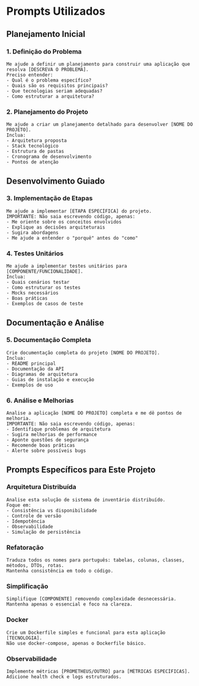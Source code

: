 # Prompts Utilizados

## Planejamento Inicial

### 1. Definição do Problema
```
Me ajude a definir um planejamento para construir uma aplicação que resolva [DESCREVA O PROBLEMA]. 
Preciso entender:
- Qual é o problema específico?
- Quais são os requisitos principais?
- Que tecnologias seriam adequadas?
- Como estruturar a arquitetura?
```

### 2. Planejamento do Projeto
```
Me ajude a criar um planejamento detalhado para desenvolver [NOME DO PROJETO].
Inclua:
- Arquitetura proposta
- Stack tecnológico
- Estrutura de pastas
- Cronograma de desenvolvimento
- Pontos de atenção
```

## Desenvolvimento Guiado

### 3. Implementação de Etapas
```
Me ajude a implementar [ETAPA ESPECÍFICA] do projeto.
IMPORTANTE: Não saia escrevendo código, apenas:
- Me oriente sobre os conceitos envolvidos
- Explique as decisões arquiteturais
- Sugira abordagens
- Me ajude a entender o "porquê" antes do "como"
```

### 4. Testes Unitários
```
Me ajude a implementar testes unitários para [COMPONENTE/FUNCIONALIDADE].
Inclua:
- Quais cenários testar
- Como estruturar os testes
- Mocks necessários
- Boas práticas
- Exemplos de casos de teste
```

## Documentação e Análise

### 5. Documentação Completa
```
Crie documentação completa do projeto [NOME DO PROJETO].
Inclua:
- README principal
- Documentação da API
- Diagramas de arquitetura
- Guias de instalação e execução
- Exemplos de uso
```

### 6. Análise e Melhorias
```
Analise a aplicação [NOME DO PROJETO] completa e me dê pontos de melhoria.
IMPORTANTE: Não saia escrevendo código, apenas:
- Identifique problemas de arquitetura
- Sugira melhorias de performance
- Aponte questões de segurança
- Recomende boas práticas
- Alerte sobre possíveis bugs
```

## Prompts Específicos para Este Projeto

### Arquitetura Distribuída
```
Analise esta solução de sistema de inventário distribuído.
Foque em:
- Consistência vs disponibilidade
- Controle de versão
- Idempotência
- Observabilidade
- Simulação de persistência
```

### Refatoração
```
Traduza todos os nomes para português: tabelas, colunas, classes, métodos, DTOs, rotas.
Mantenha consistência em todo o código.
```

### Simplificação
```
Simplifique [COMPONENTE] removendo complexidade desnecessária.
Mantenha apenas o essencial e foco na clareza.
```

### Docker
```
Crie um Dockerfile simples e funcional para esta aplicação [TECNOLOGIA].
Não use docker-compose, apenas o Dockerfile básico.
```

### Observabilidade
```
Implemente métricas [PROMETHEUS/OUTRO] para [MÉTRICAS ESPECÍFICAS].
Adicione health check e logs estruturados.
``` 